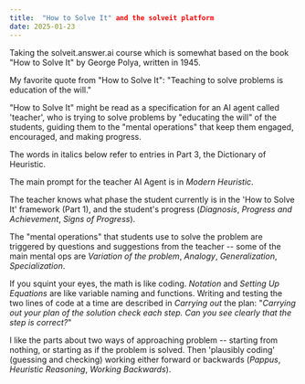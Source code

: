 ```yaml
---
title:  "How to Solve It" and the solveit platform
date: 2025-01-23
---
```

Taking the solveit.answer.ai course which is somewhat based on the book "How to Solve It" by George Polya, written in 1945.

My favorite quote from "How to Solve It":   "Teaching to solve problems is education of the will."

"How to Solve It" might be read as a specification for an AI agent called 'teacher', who is trying to solve problems by "educating the will" of the students, guiding them to the "mental operations" that keep them engaged, encouraged, and making progress.

The words in italics below refer to entries in Part 3, the Dictionary of Heuristic.

The main prompt for the teacher AI Agent is in *Modern Heuristic*.

The teacher knows what phase the student currently is in the 'How to Solve It' framework (Part 1), and the student's progress (*Diagnosis*, *Progress and Achievement*, *Signs of Progress*).

The "mental operations" that students use to solve the problem are triggered by questions and suggestions from the teacher -- some of the main mental ops are *Variation of the problem*, *Analogy*, *Generalization*, *Specialization*.

If you squint your eyes, the math is like coding.   *Notation* and *Setting Up Equations* are like variable naming and functions.  Writing and testing the two lines of code at a time are described in *Carrying out* the plan: "*Carrying out your plan of the solution check each step.  Can you see clearly that the step is correct?*"

I like the parts about two ways of approaching problem -- starting from nothing, or starting as if the problem is solved.  Then 'plausibly coding' (guessing and checking) working either forward or backwards (*Pappus*, *Heuristic Reasoning*, *Working Backwards*).

